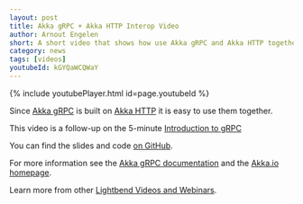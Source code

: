 ```yaml
---
layout: post
title: Akka gRPC + Akka HTTP Interop Video
author: Arnout Engelen
short: A short video that shows how use Akka gRPC and Akka HTTP together.
category: news
tags: [videos]
youtubeId: kGYQaWCQWaY
---
```


{% include youtubePlayer.html id=page.youtubeId %}

Since [Akka gRPC](https://doc.akka.io/docs/akka-grpc) is built on [Akka HTTP](https://doc.akka.io/docs/akka-http) it is easy to use them together.

This video is a follow-up on the 5-minute [Introduction to gRPC](2020-04-08-akka-grpc-intro-video.md)

You can find the slides and code [on GitHub](https://github.com/raboof/akka-grpc-http-video).
     
For more information see the [Akka gRPC documentation](https://doc.akka.io/docs/akka-grpc) and the [Akka.io homepage](https://akka.io).

Learn more from other [Lightbend Videos and Webinars](https://www.lightbend.com/videos-and-webinars).
